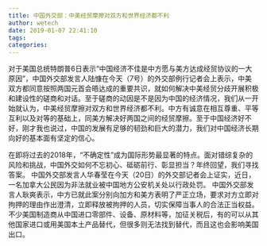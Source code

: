 ```yaml
---
title: 中国外交部：中美经贸摩擦对双方和世界经济都不利
author: wetech
date: 2019-01-07 22:41:10
tags: 
categories: 
---
```

 
<!-- more -->
对于美国总统特朗普6日表示“中国经济不佳是中方愿与美方达成经贸协议的一大原因”，中国外交部发言人陆慷在今天（7号）的外交部例行记者会上表示，中美双方都同意按照两国元首会晤达成的重要共识，就如何解决中美经贸分歧开展积极和建设性的磋商和对话。至于磋商的动因是不是因为中国的经济情况，我们从一开始就认为，中美经贸摩擦对双方和世界经济都不利。中方有诚意在相互尊重、平等互利以及对等的基础上，同美方解决好两国之间的经贸摩擦。至于中国经济好不好，刚才我也说过，中国的发展有足够的韧劲和巨大的潜力，我们对中国经济长期向好的基本面有坚定的信心。
 
 
在即将过去的2018年，“不确定性”成为国际形势最显著的特点。面对错综复杂的风险和挑战，中国外交如何不忘初心、砥砺前行、彰显担当？年终回望，我们寻找答案。
中国外交部发言人华春莹在今天（20日）的外交部记者会上证实，近日，一名加拿大公民因为非法就业被中国地方公安机关处以行政处罚。
中国外交部发言人耿爽表示，中方已就此案分别向加方和美方表明了严正立场，要求对方立即对拘押的理由作出澄清，立即释放被拘押的人员，切实保障当事人的合法正当权益。
不少美国制造商从中国进口零部件、设备、原材料等，加征关税后，有的可以从其他国家进口或用美国本土产品替代，但很多则无法找到替代，而且这也会影响美国出口。
